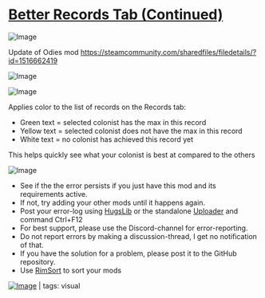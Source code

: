 # [Better Records Tab (Continued)](https://steamcommunity.com/sharedfiles/filedetails/?id=2359778562)

![Image](https://i.imgur.com/buuPQel.png)

Update of Odies mod
https://steamcommunity.com/sharedfiles/filedetails/?id=1516662419

![Image](https://i.imgur.com/pufA0kM.png)
	
![Image](https://i.imgur.com/Z4GOv8H.png)

Applies color to the list of records on the Records tab:

- Green text = selected colonist has the max in this record
- Yellow text = selected colonist does not have the max in this record
- White text = no colonist has achieved this record yet

This helps quickly see what your colonist is best at compared to the others

![Image](https://i.imgur.com/PwoNOj4.png)



-  See if the the error persists if you just have this mod and its requirements active.
-  If not, try adding your other mods until it happens again.
-  Post your error-log using [HugsLib](https://steamcommunity.com/workshop/filedetails/?id=818773962) or the standalone [Uploader](https://steamcommunity.com/sharedfiles/filedetails/?id=2873415404) and command Ctrl+F12
-  For best support, please use the Discord-channel for error-reporting.
-  Do not report errors by making a discussion-thread, I get no notification of that.
-  If you have the solution for a problem, please post it to the GitHub repository.
-  Use [RimSort](https://github.com/RimSort/RimSort/releases/latest) to sort your mods

 

[![Image](https://img.shields.io/github/v/release/emipa606/BetterRecordsTab?label=latest%20version&style=plastic&color=9f1111&labelColor=black)](https://steamcommunity.com/sharedfiles/filedetails/changelog/2359778562) | tags:  visual
